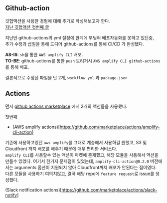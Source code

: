## Github-action

깃헙액션을 사용한 경험에 대해 추가로 작성해보고자 한다.  
[지난 깃헙액션 첫번째 글](https://github.com/juunone/TIL/blob/master/git/github-action.md)  

지난번 github-actions의 yml 설정에 한계에 부딪혀 배포자동화를 못하고 있던중,  
추가 수정과 삽질을 통해 드디어 github-actions를 통해 CI/CD 가 완성됐다.

**AS-IS**: `sh`을 통한 `AWS amplify CLI` 배포.  
**TO-BE**: github-actions를 통한 `push` 트리거시 `AWS amplify CLI github-actions`를 통해 배포.

결론적으로 수정된 파일을 단 2개, `workflow yml` 과 `package.json`  

## Actions

먼저 [github actions marketplace](https://github.com/marketplace/actions) 에서 2개의 액션들을 사용했다.

첫번째
- (AWS amplify actions)[https://github.com/marketplace/actions/amplify-cli-action]   

기존에 사용하고있던 `aws amplify`를 그대로 계승해서 사용하길 원했고, S3 및 Cloudfront 까지 배포를 해주기 때문에
매우 편리한 서비스다.  
`amplify CLI`를 사용할수 있는 액션이 마켓에 존재했고, 해당 모듈을 사용해서 액션을 만들수 있었다.
여기서 한가지 문제점이 있었는데, `amplify-cli-action@0.2.0` 버전에서는 arguments 옵션이 지원되지 않아
Cloudfront까지 배포가 안된다는 점이였다.  
다른 모듈을 사용하기 여의치않고, 결국 해당 repo에 `feature request`로 issue를 생성했다.



(Slack notification actions)[https://github.com/marketplace/actions/slack-notify]